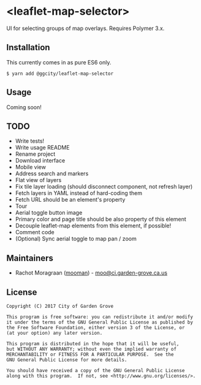 # \<leaflet-map-selector\>

UI for selecting groups of map overlays. Requires Polymer 3.x.

Installation
------------

This currently comes in as pure ES6 only.

    $ yarn add @ggcity/leaflet-map-selector

Usage
-----

Coming soon!


TODO
----

* Write tests!
* Write usage README
* Rename project
* Download interface
* Mobile view
* Address search and markers
* Flat view of layers
* Fix tile layer loading (should disconnect component, not refresh layer)
* Fetch layers in YAML instead of hard-coding them
* Fetch URL should be an element's property
* Tour
* Aerial toggle button image
* Primary color and page title should be also property of this element
* Decouple leaflet-map elements from this element, if possible!
* Comment code
* (Optional) Sync aerial toggle to map pan / zoom

Maintainers
-----------

* Rachot Moragraan ([mooman](https://github.com/mooman)) - moo@ci.garden-grove.ca.us

License
-------

    Copyright (C) 2017 City of Garden Grove

    This program is free software: you can redistribute it and/or modify
    it under the terms of the GNU General Public License as published by
    the Free Software Foundation, either version 3 of the License, or
    (at your option) any later version.

    This program is distributed in the hope that it will be useful,
    but WITHOUT ANY WARRANTY; without even the implied warranty of
    MERCHANTABILITY or FITNESS FOR A PARTICULAR PURPOSE.  See the
    GNU General Public License for more details.

    You should have received a copy of the GNU General Public License
    along with this program.  If not, see <http://www.gnu.org/licenses/>.